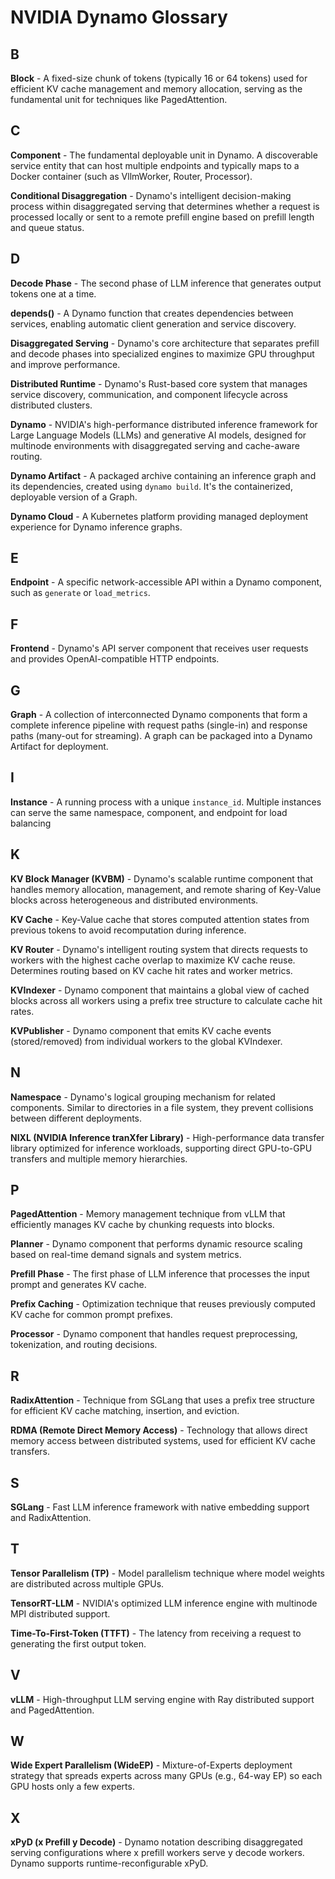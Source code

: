 # NVIDIA Dynamo Glossary

## B
**Block** - A fixed-size chunk of tokens (typically 16 or 64 tokens) used for efficient KV cache management and memory allocation, serving as the fundamental unit for techniques like PagedAttention.

## C
**Component** - The fundamental deployable unit in Dynamo. A discoverable service entity that can host multiple endpoints and typically maps to a Docker container (such as VllmWorker, Router, Processor).

**Conditional Disaggregation** - Dynamo's intelligent decision-making process within disaggregated serving that determines whether a request is processed locally or sent to a remote prefill engine based on prefill length and queue status.

## D
**Decode Phase** - The second phase of LLM inference that generates output tokens one at a time.

**depends()** - A Dynamo function that creates dependencies between services, enabling automatic client generation and service discovery.

**Disaggregated Serving** - Dynamo's core architecture that separates prefill and decode phases into specialized engines to maximize GPU throughput and improve performance.

**Distributed Runtime** - Dynamo's Rust-based core system that manages service discovery, communication, and component lifecycle across distributed clusters.

**Dynamo** - NVIDIA's high-performance distributed inference framework for Large Language Models (LLMs) and generative AI models, designed for multinode environments with disaggregated serving and cache-aware routing.

**Dynamo Artifact** - A packaged archive containing an inference graph and its dependencies, created using `dynamo build`. It's the containerized, deployable version of a Graph.

**Dynamo Cloud** - A Kubernetes platform providing managed deployment experience for Dynamo inference graphs.

## E
**Endpoint** - A specific network-accessible API within a Dynamo component, such as `generate` or `load_metrics`.

## F
**Frontend** - Dynamo's API server component that receives user requests and provides OpenAI-compatible HTTP endpoints.

## G
**Graph** - A collection of interconnected Dynamo components that form a complete inference pipeline with request paths (single-in) and response paths (many-out for streaming). A graph can be packaged into a Dynamo Artifact for deployment.

## I
**Instance** - A running process with a unique `instance_id`. Multiple instances can serve the same namespace, component, and endpoint for load balancing

## K
**KV Block Manager (KVBM)** - Dynamo's scalable runtime component that handles memory allocation, management, and remote sharing of Key-Value blocks across heterogeneous and distributed environments.

**KV Cache** - Key-Value cache that stores computed attention states from previous tokens to avoid recomputation during inference.

**KV Router** - Dynamo's intelligent routing system that directs requests to workers with the highest cache overlap to maximize KV cache reuse. Determines routing based on KV cache hit rates and worker metrics.

**KVIndexer** - Dynamo component that maintains a global view of cached blocks across all workers using a prefix tree structure to calculate cache hit rates.

**KVPublisher** - Dynamo component that emits KV cache events (stored/removed) from individual workers to the global KVIndexer.

## N
**Namespace** - Dynamo's logical grouping mechanism for related components. Similar to directories in a file system, they prevent collisions between different deployments.

**NIXL (NVIDIA Inference tranXfer Library)** - High-performance data transfer library optimized for inference workloads, supporting direct GPU-to-GPU transfers and multiple memory hierarchies.

## P
**PagedAttention** - Memory management technique from vLLM that efficiently manages KV cache by chunking requests into blocks.

**Planner** - Dynamo component that performs dynamic resource scaling based on real-time demand signals and system metrics.

**Prefill Phase** - The first phase of LLM inference that processes the input prompt and generates KV cache.

**Prefix Caching** - Optimization technique that reuses previously computed KV cache for common prompt prefixes.

**Processor** - Dynamo component that handles request preprocessing, tokenization, and routing decisions.

## R
**RadixAttention** - Technique from SGLang that uses a prefix tree structure for efficient KV cache matching, insertion, and eviction.

**RDMA (Remote Direct Memory Access)** - Technology that allows direct memory access between distributed systems, used for efficient KV cache transfers.

## S
**SGLang** - Fast LLM inference framework with native embedding support and RadixAttention.

## T
**Tensor Parallelism (TP)** - Model parallelism technique where model weights are distributed across multiple GPUs.

**TensorRT-LLM** - NVIDIA's optimized LLM inference engine with multinode MPI distributed support.

**Time-To-First-Token (TTFT)** - The latency from receiving a request to generating the first output token.

## V
**vLLM** - High-throughput LLM serving engine with Ray distributed support and PagedAttention.

## W
**Wide Expert Parallelism (WideEP)** - Mixture-of-Experts deployment strategy that spreads experts across many GPUs (e.g., 64-way EP) so each GPU hosts only a few experts.

## X
**xPyD (x Prefill y Decode)** - Dynamo notation describing disaggregated serving configurations where x prefill workers serve y decode workers. Dynamo supports runtime-reconfigurable xPyD.
